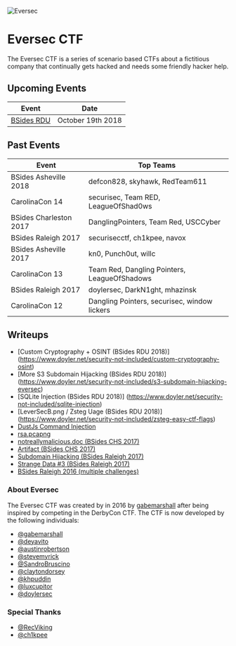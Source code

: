 ![](https://i.imgur.com/aFtJGM2.png "Eversec")

Eversec CTF
===========

The Eversec CTF is a series of scenario based CTFs about a fictitious company that continually gets hacked and needs some friendly hacker help.


## Upcoming Events
| Event  | Date |
| ------------- | ------------- |
| [BSides RDU](https://bsidesrdu.org/)|October 19th 2018|

## Past Events

| Event  | Top Teams |
| ------------- | ------------- |
|BSides Asheville 2018 |defcon828, skyhawk, RedTeam611|
|CarolinaCon 14 | securisec, Team RED, LeagueOfShad0ws |
|BSides Charleston 2017| DanglingPointers, Team Red, USCCyber|
|BSides Raleigh 2017| securisecctf, ch1kpee, navox|
|BSides Asheville 2017| kn0, Punch0ut, willc|
|CarolinaCon 13| Team Red, Dangling Pointers, LeagueOfShadows|
|BSides Raleigh 2017|doylersec, DarkN1ght, mhazinsk|
|CarolinaCon 12| Dangling Pointers, securisec, window lickers

## Writeups
- [Custom Cryptography + OSINT (BSides RDU 2018)] (https://www.doyler.net/security-not-included/custom-cryptography-osint)
- [More S3 Subdomain Hijacking (BSides RDU 2018)] (https://www.doyler.net/security-not-included/s3-subdomain-hijacking-eversec)
- [SQLite Injection (BSides RDU 2018)] (https://www.doyler.net/security-not-included/sqlite-injection)
- [LeverSecB.png / Zsteg Uage (BSides RDU 2018)] (https://www.doyler.net/security-not-included/zsteg-easy-ctf-flags)
- [DustJs Command Injection](https://www.doyler.net/security-not-included/nodejs-code-injection)
- [rsa.pcapng](https://nbulischeck.io/ctf/bsides-chs-rsa-pcapng/)
- [notreallymalicious.doc (BSides CHS 2017)](https://nbulischeck.io/ctf/bsides-chs-maldoc/)
- [Artifact (BSides CHS 2017)](https://nbulischeck.io/ctf/bsides-chs-artifact/)
- [Subdomain Hijacking (BSides Raleigh 2017)](https://www.doyler.net/security-not-included/subdomain-hijacking-eversec)
- [Strange Data #3 (BSides Raleigh 2017)](https://www.doyler.net/security-not-included/eversec-ctf-strange-data-3)
- [BSides Raleigh 2016 (multiple challenges)](https://www.doyler.net/security-not-included/bsides-raleigh-ctf)


### About Eversec

The Eversec CTF was created by in 2016 by [gabemarshall](https://www.twitter.com/gabemarshall) after being inspired by competing in the DerbyCon CTF. The CTF is now developed by the following individuals:

- [@gabemarshall](https://www.twitter.com/gabemarshall)
- [@deyavito](https://www.twitter.com/deyavito)
- [@austinrobertson](https://www.twitter.com/austinrobertson)
- [@stevemyrick](https://www.twitter.com/stevemyrick)
- [@SandroBruscino](https://www.twitter.com/SandroBruscino)
- [@claytondorsey](https://www.twitter.com/claytondorsey)
- [@khpuddin](https://www.twitter.com/khpuddin)
- [@luxcupitor](https://www.twitter.com/luxcupitor)
- [@doylersec](https://www.twitter.com/doylersec)

### Special Thanks

- [@RecViking](https://www.twitter.com/RecViking)
- [@ch1kpee](https://www.twitter.com/ch1kpee)
